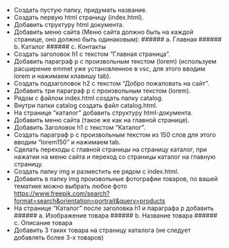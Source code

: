 * Создать пустую папку, придумать название.
* Создать первую html страницу (index.html).
* Добавить структуру html документа.
* Добавить меню сайта (Меню сайта должно быть на каждой странице, оно должно быть одинаковым): ###### a. Главная ###### b. Каталог ###### c. Контакты
* Создать заголовок h1 с текстом “Главная страница”.
* Добавить параграф p с произвольным текстом (lorem) (используем расширение emmet уже установленное в vsc, для этого вводим lorem и нажимаем клавишу tab).
* Создать подзаголовок h2 с текстом “Добро пожаловать на сайт”.
* Добавить три параграф p с произвольным текстом (lorem).
* Рядом с файлом index.html создать папку catalog.
* Внутри папки catalog создать файл catalog.html.
* На странице “каталог” добавить структуру html-документа.
* Добавить меню сайта (такое же как на главной странице).
* Добавить Заголовок h1 с текстом “Каталог”.
* Создать параграф p с произвольным текстом из 150 слов для этого вводим “lorem150” и нажимаем tab.
* Сделать переходы с главной страницы на страницу каталог, при нажатии на меню сайта и переход со страницы каталог на главную страницу.
* Создать папку img и разместить ее рядом с index.html.
* Добавить в папку img произвольные фотографии товаров, по вашей тематике можно выбрать любое фото https://www.freepik.com/search?format=search&orientation=portrait&query=products
* На странице “Каталог” после заголовка h1 и параграфа p добавить ###### a. Изображение товара ###### b. Название товара ###### c. Описание товара
* Добавить 3 таких товара на страницу каталога (не следует добавлять более 3-х товаров)
